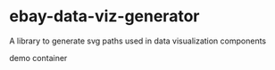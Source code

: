 # ebay-data-viz-generator
A library to generate svg paths used in data visualization components
<script>
    console.log('script console.log worked');
</script>
<html>
    <div classname="demo">
        demo container
    </div>
</html>